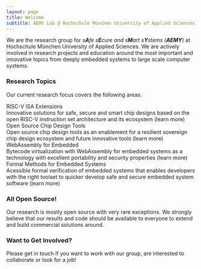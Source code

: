 ```yaml
---
layout: page
title: Welcome
subtitle: AEMY Lab @ Hochschule München University of Applied Sciences
---
```


We are the research group for *s**A**fe s**E**cure and s**M**art s**Y**stems (**AEMY**)* at
Hochschule München University of Applied Sciences. We are actively involved in
research projects and education around the most important and innovative topics
from deeply embedded systems to large scale computer systems.

### Research Topics

Our current research focus covers the following areas.

<div class="row row-cols-1 row-cols-md-2 g-4 mb-4">
  <div class="col">
    <div class="card h-100">
      <div class="card-header">
        RISC-V ISA Extensions
      </div>
      <div class="card-body">
        Innovative solutions for safe, secure and smart chip designs based on the open
  RISC-V instruction set architecture and its ecosystem (learn more)
      </div>
    </div>
  </div>
  <div class="col">
    <div class="card h-100">
      <div class="card-header">
        Open Source Chip Design Tools
      </div>
      <div class="card-body">
        Open source chip design tools as an enablement for a resilient sovereign chip
  design ecosystem and future innovative tools (learn more)
      </div>
    </div>
  </div>
</div>
<div class="row">
  <div class="col">
    <div class="card h-100">
      <div class="card-header">
        WebAssembly for Embedded
      </div>
      <div class="card-body">
        Bytecode virtualization with WebAssembly for embedded systems as a technology
  with excellent portability and security properties (learn more)
      </div>
    </div>
  </div>
  <div class="col">
    <div class="card h-100">
      <div class="card-header">
        Formal Methods for Embedded Systems
      </div>
      <div class="card-body">
        Acessible formal verification of embedded systems that enables developers
  with the right toolset to quicker develop safe and secure embedded system
  software (learn more)
      </div>
    </div>
  </div>
</div>

### All Open Source!

Our research is mostly open source with very rare exceptions. We strongly
believe that our results and code should be available to everyone to extend and
build commercial solutions around.

### Want to Get Involved?

Please get in touch if you want to work with our group, are interested to
collaborate or look for a job!